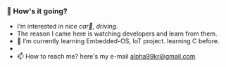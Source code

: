 <h3>👋 How's it going?</h3>

- I’m interested in <i>nice car🚗, driving.</i>
- The reason I came here is watching developers and learn from them.
- 🌱 I’m currently learning Embedded-OS, IoT project. learning C before.
- <!--(add HTML5, CSS, JS, WebFrontEnd, shield.io design)-->
- 📫 How to reach me? here's my e-mail <a href="#" style='underline overline #FF3028'>alpha99kr@gmail.com</a>

<!---
JinPajama/JinPajama is a ✨ special ✨ repository because its `README.md` (this file) appears on your GitHub profile.
You can click the Preview link to take a look at your changes.
--->
